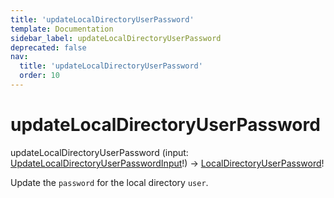 ```yaml
---
title: 'updateLocalDirectoryUserPassword'
template: Documentation
sidebar_label: updateLocalDirectoryUserPassword
deprecated: false
nav:
  title: 'updateLocalDirectoryUserPassword'
  order: 10
---
```


# updateLocalDirectoryUserPassword

<div className="pb-4 font-roboto-slab text-lg"><span className="font-bold">updateLocalDirectoryUserPassword</span> <span style={{'fontWeight':400,'fontSize':'0.85em'}}>(input: <a href="/guardrails/docs/reference/graphql/input/UpdateLocalDirectoryUserPasswordInput">UpdateLocalDirectoryUserPasswordInput</a>!) &rarr; <a href="/guardrails/docs/reference/graphql/object/LocalDirectoryUserPassword">LocalDirectoryUserPassword</a>!</span>
</div>



Update the `password` for the local directory `user`.